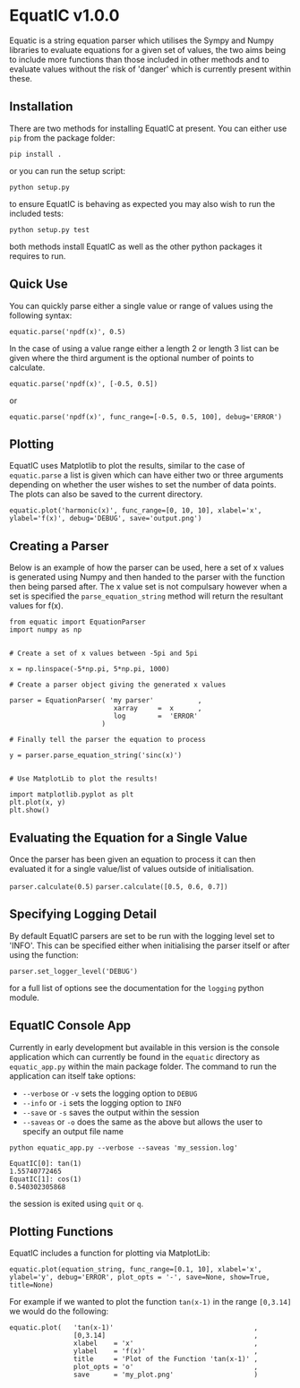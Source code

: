 # EquatIC v1.0.0
Equatic is a string equation parser which utilises the Sympy and Numpy libraries to evaluate equations for a given set of values, the two aims being to include more functions than those included in other methods and to evaluate values without the risk of 'danger' which is currently present within these. 

## Installation

There are two methods for installing EquatIC at present. You can either use `pip` from the package folder:

`pip install .`

or you can run the setup script:

`python setup.py`

to ensure EquatIC is behaving as expected you may also wish to run the included tests:

`python setup.py test`

both methods install EquatIC as well as the other python packages it requires to run.

## Quick Use
You can quickly parse either a single value or range of values using the following syntax:

`equatic.parse('npdf(x)', 0.5)`

In the case of using a value range either a length 2 or length 3 list can be given where the third argument is the optional number of points to calculate.

`equatic.parse('npdf(x)', [-0.5, 0.5])`

or

`equatic.parse('npdf(x)', func_range=[-0.5, 0.5, 100], debug='ERROR')`

## Plotting
EquatIC uses Matplotlib to plot the results, similar to the case of `equatic.parse` a list is given which can have either two or three arguments depending on whether the user wishes to set the number of data points. The plots can also be saved to the current directory.

`equatic.plot('harmonic(x)', func_range=[0, 10, 10], xlabel='x', ylabel='f(x)', debug='DEBUG', save='output.png')`

## Creating a Parser
Below is an example of how the parser can be used, here a set of x values is generated using Numpy and then handed to the parser with the function then being parsed after. The x value set is not compulsary however when a set is specified the `parse_equation_string` method will return the resultant values for f(x). 

```
from equatic import EquationParser      
import numpy as np


# Create a set of x values between -5pi and 5pi

x = np.linspace(-5*np.pi, 5*np.pi, 1000)

# Create a parser object giving the generated x values

parser = EquationParser( 'my parser'           ,
                          xarray     =  x      , 
                          log        =  'ERROR'
                       )

# Finally tell the parser the equation to process

y = parser.parse_equation_string('sinc(x)')


# Use MatplotLib to plot the results!

import matplotlib.pyplot as plt
plt.plot(x, y)
plt.show()
```

## Evaluating the Equation for a Single Value
Once the parser has been given an equation to process it can then evaluated it for a single value/list of values outside of initialisation.

`parser.calculate(0.5)`
`parser.calculate([0.5, 0.6, 0.7])`

## Specifying Logging Detail
By default EquatIC parsers are set to be run with the logging level set to 'INFO'. This can be specified either when initialising the parser itself or after using the function:

`parser.set_logger_level('DEBUG')`

for a full list of options see the documentation for the `logging` python module.

## EquatIC Console App
Currently in early development but available in this version is the console application which can currently be found in the `equatic` directory as `equatic_app.py` within the main package folder. The command to run the application can itself take options:

- `--verbose` or `-v` sets the logging option to `DEBUG`
- `--info` or `-i` sets the logging option to `INFO`
- `--save` or `-s` saves the output within the session
- `--saveas` or `-o` does the same as the above but allows the user to specify an output file name

`python equatic_app.py --verbose --saveas 'my_session.log'`

```
EquatIC[0]: tan(1)
1.55740772465
EquatIC[1]: cos(1)
0.540302305868
```

the session is exited using `quit` or `q`.

## Plotting Functions
EquatIC includes a function for plotting via MatplotLib:
```
equatic.plot(equation_string, func_range=[0.1, 10], xlabel='x', ylabel='y', debug='ERROR', plot_opts = '-', save=None, show=True, title=None)
```
For example if we wanted to plot the function `tan(x-1)` in the range `[0,3.14]` we would do the following:
```
equatic.plot(   'tan(x-1)'                                   , 
                [0,3.14]                                     ,
                xlabel    = 'x'                              ,
                ylabel    = 'f(x)'                           , 
                title     = 'Plot of the Function 'tan(x-1)' ,
                plot_opts = 'o'                              , 
                save      = 'my_plot.png'                    )
```
